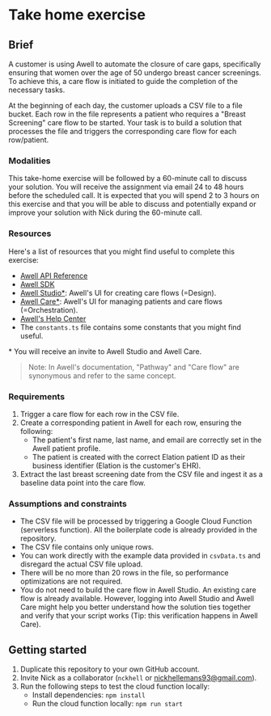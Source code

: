 # Take home exercise

## Brief

A customer is using Awell to automate the closure of care gaps, specifically ensuring that women over the age of 50 undergo breast cancer screenings. To achieve this, a care flow is initiated to guide the completion of the necessary tasks.

At the beginning of each day, the customer uploads a CSV file to a file bucket. Each row in the file represents a patient who requires a "Breast Screening" care flow to be started. Your task is to build a solution that processes the file and triggers the corresponding care flow for each row/patient.

### Modalities

This take-home exercise will be followed by a 60-minute call to discuss your solution. You will receive the assignment via email 24 to 48 hours before the scheduled call. It is expected that you will spend 2 to 3 hours on this exercise and that you will be able to discuss and potentially expand or improve your solution with Nick during the 60-minute call.

### Resources

Here's a list of resources that you might find useful to complete this exercise:

- [Awell API Reference](https://developers.awellhealth.com/awell-orchestration/api-reference/overview/graphql-api)
- [Awell SDK](https://www.npmjs.com/package/@awell-health/awell-sdk)
- [Awell Studio*](https://studio.sandbox.awellhealth.com/): Awell's UI for creating care flows (=Design).
- [Awell Care*](https://care.sandbox.awellhealth.com/): Awell's UI for managing patients and care flows (=Orchestration).
- [Awell's Help Center](https://help.awellhealth.com/en/)
- The `constants.ts` file contains some constants that you might find useful.

\* You will receive an invite to Awell Studio and Awell Care.

> Note: In Awell's documentation, "Pathway" and "Care flow" are synonymous and refer to the same concept.

### Requirements

1. Trigger a care flow for each row in the CSV file.
2. Create a corresponding patient in Awell for each row, ensuring the following:
   - The patient's first name, last name, and email are correctly set in the Awell patient profile.
   - The patient is created with the correct Elation patient ID as their business identifier (Elation is the customer's EHR).
3. Extract the last breast screening date from the CSV file and ingest it as a baseline data point into the care flow.

### Assumptions and constraints

- The CSV file will be processed by triggering a Google Cloud Function (serverless function). All the boilerplate code is already provided in the repository.
- The CSV file contains only unique rows.
- You can work directly with the example data provided in `csvData.ts` and disregard the actual CSV file upload.
- There will be no more than 20 rows in the file, so performance optimizations are not required.
- You do not need to build the care flow in Awell Studio. An existing care flow is already available. However, logging into Awell Studio and Awell Care might help you better understand how the solution ties together and verify that your script works (Tip: this verification happens in Awell Care).

## Getting started

1. Duplicate this repository to your own GitHub account.
2. Invite Nick as a collaborator (`nckhell` or nickhellemans93@gmail.com).
3. Run the following steps to test the cloud function locally:
   - Install dependencies: `npm install`
   - Run the cloud function locally: `npm run start`
